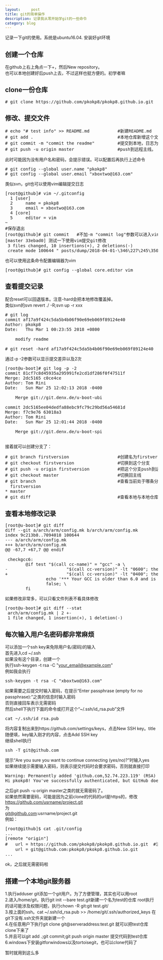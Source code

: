 ```yaml
---
layout:     post
title: git的简单操作
description: 记录我从零开始学git的一些命令
category: blog
---
```


记录一下git的使用。系统是ubuntu16.04. 安装好git环境  

## 创建一个仓库 ##
在github上右上角点一下+，然后New repository。  
也可以本地创建好后push上去，不过这样也挺方便的。初学者嘛  


## clone一份仓库 ##
<pre>
# git clone https://github.com/pkokp8/pkokp8.github.io.git
</pre>

## 修改、提交文件 ##
<pre>
# echo "# test info" >> README.md           #新建README.md
# git add .                                 #本地仓库新增这个文件
# git commit -m "commit the readme"         #提交到本地，日志为-m后面""内的字符串。万一commit错误，可以不进行下一步，直接使用reset来回退代码，这样远端就不会有这次commit的记录
# git push -u origin master                 #push到远程主线。
</pre>


此时可能因为没有用户名和密码，会提示错误。可以配置后再执行上述命令  
<pre>
# git config --global user.name "pkokp8"
# git config --global user.email "xboxtwo@163.com"
</pre>

类似svn，git也可以使用vim编辑提交日志
<pre>
[root@github]# vim ~/.gitconfig 
  1 [user]
  2     name = pkokp8
  3     email = xboxtwo@163.com
  4 [core]                                                                                                                                                              
  5     editor = vim
~                             
#保存退出              
[root@github]# git commit   #不加-m "commit log"参数可以进入vim编辑环境，默认的编辑环境不适应
[master 33ebad0] 测试一下使用vim提交git修改
 3 files changed, 10 insertions(+), 2 deletions(-)
 create mode 100644 "_posts/dump/2018-04-01-\346\227\245\350\256\260.md"
</pre>
也可以使用这条命令配置编辑器为vim
<pre>
[root@github]# git config --global core.editor vim
</pre>


## 查看提交记录 ##
配合reset可以回退版本。注意-hard会把本地修改覆盖掉。  
类似svn的svn revert ./ -R;svn up -r xxx  
<pre>
# git log
commit af17a9f424c5da5b4b06f90e69eb069f89124e40
Author: pkokp8 <xxx@xx.com>
Date:   Thu Mar 1 00:23:55 2018 +0800

    modify readme

# git reset -hard af17a9f424c5da5b4b06f90e69eb069f89124e40 
</pre>

通过-p -2参数可以显示提交差异以及2次
<pre>
[root@u-boot]# git log -p -2
commit 81cf7c8d45935a295991fe2cd1df286f0f47511f
Merge: 2dc5165 c0ce4ce
Author: Tom Rini <trini@konsulko.com>
Date:   Sun Mar 25 12:02:13 2018 -0400

    Merge git://git.denx.de/u-boot-ubi

commit 2dc5165ee04dedfa88ebc9fc79c29bd56a54681d
Merge: f7c9e76 63018a3
Author: Tom Rini <trini@konsulko.com>
Date:   Sun Mar 25 12:01:44 2018 -0400

    Merge git://git.denx.de/u-boot-spi

</pre>

接着就可以创建分支了：  
<pre>
# git branch firstversion                   #创建名为firstversion的分支
# git checkout firstversion                 #切换到这个分支
# git push -u origin firstversion           #把这个分支push到远端
# git checkout master                       #切换回主线
# git branch                                #查看当前处于哪条分支（看*），以及存在哪些分支
  firstversion
* master
# git diff                                  #查看本地与本地仓库之间的差异
</pre>



## 查看本地修改记录 ##
<pre>
[root@u-boot]# git diff
diff --git a/arch/arm/config.mk b/arch/arm/config.mk
index 9c213b8..7094018 100644
--- a/arch/arm/config.mk
+++ b/arch/arm/config.mk
@@ -67,7 +67,7 @@ endif
 
 checkgcc6:
        @if test "$(call cc-name)" = "gcc" -a \
-                       "$(call cc-version)" -lt "0600"; then \
+                       "$(call cc-version)" -lt "0400"; then \
                echo '*** Your GCC is older than 6.0 and is not supported'; \
                false; \
        fi
</pre>

如果修改非常多，可以只看文件列表不看具体修改
<pre>
[root@u-boot]# git diff --stat
 arch/arm/config.mk | 2 +-
 1 file changed, 1 insertion(+), 1 deletion(-)
</pre>




## 每次输入用户名密码都非常麻烦 ##
可以添加一个ssh key来免除用户名(密码)的输入  
首先进入cd ~/.ssh  
如果没有这个目录，创建一个  
执行ssh-keygen -t rsa -C "your_email@example.com"  
例如我会执行  
<pre>
ssh-keygen -t rsa -C "xboxtwo@163.com"
</pre>
如果需要之后提交时输入密码，在提示“Enter passphrase (empty for no passphrase):”之类的信息时输入密码  
否则直接回车表示无需密码  
然后shell下执行下面的命令或打开这个“~/.ssh/id_rsa.pub”文件  
<pre>
cat ~/.ssh/id_rsa.pub
</pre>
将内容复制出来到https://github.com/settings/keys，点击New SSH key。title随便填，key输入刚才的内容，点击Add SSH key  
继续shell执行  
<pre>
ssh -T git@github.com
</pre>
提示“Are you sure you want to continue connecting (yes/no)?”时输入yes  
如果继续提示需要输入密码，则表示提交代码时会要求密码，否则就直接打印  
<pre>
Warning: Permanently added 'github.com,52.74.223.119' (RSA) to the list of known hosts.
Hi pkokp8! You've successfully authenticated, but GitHub does not provide shell access.
</pre>
之后git push -u origin master之类的就无需密码了。  
如果依然需要密码，可能是因为之前clone的代码的url是https的，修改  
https://github.com/usrname/project.git  
为  
git@github.com:usrname/project.git  
例如：  
<pre>
[root@github]$ cat .git/config 
...
[remote "origin"]
#	url = https://github.com/pkokp8/pkokp8.github.io.git  #注释这一行，改为下面这一行
	url = git@github.com:pkokp8/pkokp8.github.io.git
...
</pre>
ok，之后就无需密码啦  


## 搭建一个本地git服务器 ##
1.执行adduser git添加一个git用户。为了方便管理，其实也可以用root  
2.进入/home/git，执行git init --bare test.git新建一个名为test的仓库   root执行的话可能涉及权限问题，执行chown -R git:git test.git/  
3.按上面的ssh。cat ~/.ssh/id_rsa.pub >> /home/git/.ssh/authorized_keys  在git下没有.ssh文件夹就新建一个  
4.在任意用户下执行git clone git@serveraddress:test.git  就可以把test仓库clone下来了  
5.并且可以git add .;git commit;git push origin master  提交代码到test仓库  
6.windows下安装gitforwindows以及tortoisegit，也可以clone代码了  


暂时就用到这么多
